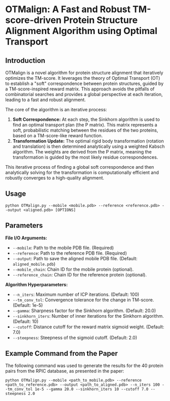 OTMalign: A Fast and Robust TM-score-driven Protein Structure Alignment Algorithm using Optimal Transport
=========================================================================================================

Introduction
------------

OTMalign is a novel algorithm for protein structure alignment that iteratively optimizes the TM-score. It leverages the theory of Optimal Transport (OT) to establish a "soft" correspondence between protein structures, guided by a TM-score-inspired reward matrix. This approach avoids the pitfalls of combinatorial searches and provides a global perspective at each iteration, leading to a fast and robust alignment.

The core of the algorithm is an iterative process:
1.  **Soft Correspondence:** At each step, the Sinkhorn algorithm is used to find an optimal transport plan (the P matrix). This matrix represents a soft, probabilistic matching between the residues of the two proteins, based on a TM-score-like reward function.
2.  **Transformation Update:** The optimal rigid body transformation (rotation and translation) is then determined analytically using a weighted Kabsch algorithm. The weights are derived from the P matrix, meaning the transformation is guided by the most likely residue correspondences.

This iterative process of finding a global soft correspondence and then analytically solving for the transformation is computationally efficient and robustly converges to a high-quality alignment.

Usage
-----

`python OTMalign.py --mobile <mobile.pdb> --reference <reference.pdb> --output <aligned.pdb> [OPTIONS]`

Parameters
----------

**File I/O Arguments:**

*   `--mobile`: Path to the mobile PDB file. (Required)
*   `--reference`: Path to the reference PDB file. (Required)
*   `--output`: Path to save the aligned mobile PDB file. (Default: `aligned_mobile.pdb`)
*   `--mobile_chain`: Chain ID for the mobile protein (optional).
*   `--reference_chain`: Chain ID for the reference protein (optional).

**Algorithm Hyperparameters:**

*   `--n_iters`: Maximum number of ICP iterations. (Default: 100)
*   `--tm_conv_tol`: Convergence tolerance for the change in TM-score. (Default: 1e-5)
*   `--gamma`: Sharpness factor for the Sinkhorn algorithm. (Default: 20.0)
*   `--sinkhorn_iters`: Number of inner iterations for the Sinkhorn algorithm. (Default: 10)
*   `--cutoff`: Distance cutoff for the reward matrix sigmoid weight. (Default: 7.0)
*   `--steepness`: Steepness of the sigmoid cutoff. (Default: 2.0)

Example Command from the Paper
--------------------------------

The following command was used to generate the results for the 40 protein pairs from the RPIC database, as presented in the paper:

`python OTMalign.py --mobile <path_to_mobile.pdb> --reference <path_to_reference.pdb> --output <path_to_aligned.pdb> --n_iters 100 --tm_conv_tol 1e-5 --gamma 20.0 --sinkhorn_iters 10 --cutoff 7.0 --steepness 2.0`
